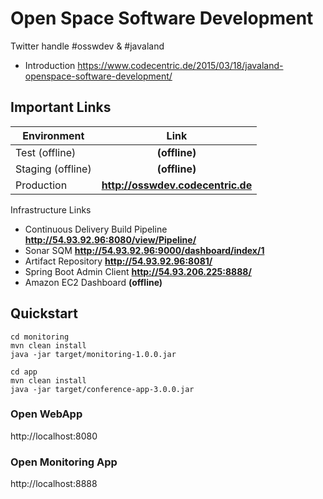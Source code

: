 # Open Space Software Development

Twitter handle #osswdev & #javaland

* Introduction https://www.codecentric.de/2015/03/18/javaland-openspace-software-development/

## Important Links

| Environment         | Link          | 
| ------------------- |:-------------:|
| Test (offline)      | **(offline)** |
| Staging (offline)   | **(offline)** | 
| Production | **http://osswdev.codecentric.de** |

Infrastructure Links

* Continuous Delivery Build Pipeline **http://54.93.92.96:8080/view/Pipeline/**
* Sonar SQM **http://54.93.92.96:9000/dashboard/index/1**
* Artifact Repository **http://54.93.92.96:8081/**
* Spring Boot Admin Client **http://54.93.206.225:8888/**
* Amazon EC2 Dashboard **(offline)**

## Quickstart

```
cd monitoring
mvn clean install 
java -jar target/monitoring-1.0.0.jar

cd app
mvn clean install
java -jar target/conference-app-3.0.0.jar
```

### Open WebApp
http://localhost:8080

### Open Monitoring App
http://localhost:8888

